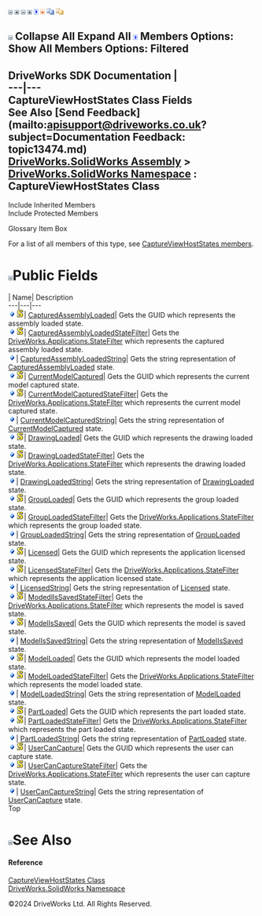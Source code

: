 ![](dotnetimages/collapse.gif) ![](dotnetimages/expand.gif) ![](dotnetimages/collapse.gif) ![](dotnetimages/expand.gif) ![](dotnetimages/drpdown.gif) ![](dotnetimages/drpdown_orange.gif) ![](dotnetimages/copycode.gif) ![](dotnetimages/copycodeHighlight.gif)

![](dotnetimages/collapse.gif) Collapse All Expand All ![](dotnetimages/drpdown.gif) Members Options: Show All  Members Options: Filtered   
---  
DriveWorks SDK Documentation  |   
---|---  
CaptureViewHostStates Class Fields   
See Also [Send Feedback](mailto:apisupport@driveworks.co.uk?subject=Documentation Feedback: topic13474.md)  
[DriveWorks.SolidWorks Assembly](topic13342.md) > [DriveWorks.SolidWorks Namespace](topic13345.md) : CaptureViewHostStates Class  
---  
  
Include Inherited Members    
Include Protected Members    


Glossary Item Box

For a list of all members of this type, see [CaptureViewHostStates members](topic13475.md).

# ![](dotnetimages/collapse.gif)Public Fields

| Name| Description  
---|---|---  
![Public Field](dotnetimages/publicField.gif)![static \(Shared in Visual Basic\)](dotnetimages/static.gif)| [CapturedAssemblyLoaded](topic13480.md)| Gets the GUID which represents the assembly loaded state.   
![Public Field](dotnetimages/publicField.gif)![static \(Shared in Visual Basic\)](dotnetimages/static.gif)| [CapturedAssemblyLoadedStateFilter](topic13481.md)| Gets the [DriveWorks.Applications.StateFilter](topic1077.md) which represents the captured assembly loaded state.   
![Public Field](dotnetimages/publicField.gif)| [CapturedAssemblyLoadedString](topic13482.md)| Gets the string representation of [CapturedAssemblyLoaded](topic13480.md) state.   
![Public Field](dotnetimages/publicField.gif)![static \(Shared in Visual Basic\)](dotnetimages/static.gif)| [CurrentModelCaptured](topic13483.md)| Gets the GUID which represents the current model captured state.   
![Public Field](dotnetimages/publicField.gif)![static \(Shared in Visual Basic\)](dotnetimages/static.gif)| [CurrentModelCapturedStateFilter](topic13484.md)| Gets the [DriveWorks.Applications.StateFilter](topic1077.md) which represents the current model captured state.   
![Public Field](dotnetimages/publicField.gif)| [CurrentModelCapturedString](topic13485.md)| Gets the string representation of [CurrentModelCaptured](topic13483.md) state.   
![Public Field](dotnetimages/publicField.gif)![static \(Shared in Visual Basic\)](dotnetimages/static.gif)| [DrawingLoaded](topic13486.md)| Gets the GUID which represents the drawing loaded state.   
![Public Field](dotnetimages/publicField.gif)![static \(Shared in Visual Basic\)](dotnetimages/static.gif)| [DrawingLoadedStateFilter](topic13487.md)| Gets the [DriveWorks.Applications.StateFilter](topic1077.md) which represents the drawing loaded state.   
![Public Field](dotnetimages/publicField.gif)| [DrawingLoadedString](topic13488.md)| Gets the string representation of [DrawingLoaded](topic13486.md) state.   
![Public Field](dotnetimages/publicField.gif)![static \(Shared in Visual Basic\)](dotnetimages/static.gif)| [GroupLoaded](topic13489.md)| Gets the GUID which represents the group loaded state.   
![Public Field](dotnetimages/publicField.gif)![static \(Shared in Visual Basic\)](dotnetimages/static.gif)| [GroupLoadedStateFilter](topic13490.md)| Gets the [DriveWorks.Applications.StateFilter](topic1077.md) which represents the group loaded state.   
![Public Field](dotnetimages/publicField.gif)| [GroupLoadedString](topic13491.md)| Gets the string representation of [GroupLoaded](topic13489.md) state.   
![Public Field](dotnetimages/publicField.gif)![static \(Shared in Visual Basic\)](dotnetimages/static.gif)| [Licensed](topic13492.md)| Gets the GUID which represents the application licensed state.   
![Public Field](dotnetimages/publicField.gif)![static \(Shared in Visual Basic\)](dotnetimages/static.gif)| [LicensedStateFilter](topic13493.md)| Gets the [DriveWorks.Applications.StateFilter](topic1077.md) which represents the application licensed state.   
![Public Field](dotnetimages/publicField.gif)| [LicensedString](topic13494.md)| Gets the string representation of [Licensed](topic13492.md) state.   
![Public Field](dotnetimages/publicField.gif)![static \(Shared in Visual Basic\)](dotnetimages/static.gif)| [ModedlIsSavedStateFilter](topic13495.md)| Gets the [DriveWorks.Applications.StateFilter](topic1077.md) which represents the model is saved state.   
![Public Field](dotnetimages/publicField.gif)![static \(Shared in Visual Basic\)](dotnetimages/static.gif)| [ModelIsSaved](topic13496.md)| Gets the GUID which represents the model is saved state.   
![Public Field](dotnetimages/publicField.gif)| [ModelIsSavedString](topic13497.md)| Gets the string representation of [ModelIsSaved](topic13496.md) state.   
![Public Field](dotnetimages/publicField.gif)![static \(Shared in Visual Basic\)](dotnetimages/static.gif)| [ModelLoaded](topic13498.md)| Gets the GUID which represents the model loaded state.   
![Public Field](dotnetimages/publicField.gif)![static \(Shared in Visual Basic\)](dotnetimages/static.gif)| [ModelLoadedStateFilter](topic13499.md)| Gets the [DriveWorks.Applications.StateFilter](topic1077.md) which represents the model loaded state.   
![Public Field](dotnetimages/publicField.gif)| [ModelLoadedString](topic13500.md)| Gets the string representation of [ModelLoaded](topic13498.md) state.   
![Public Field](dotnetimages/publicField.gif)![static \(Shared in Visual Basic\)](dotnetimages/static.gif)| [PartLoaded](topic13501.md)| Gets the GUID which represents the part loaded state.   
![Public Field](dotnetimages/publicField.gif)![static \(Shared in Visual Basic\)](dotnetimages/static.gif)| [PartLoadedStateFilter](topic13502.md)| Gets the [DriveWorks.Applications.StateFilter](topic1077.md) which represents the part loaded state.   
![Public Field](dotnetimages/publicField.gif)| [PartLoadedString](topic13503.md)| Gets the string representation of [PartLoaded](topic13501.md) state.   
![Public Field](dotnetimages/publicField.gif)![static \(Shared in Visual Basic\)](dotnetimages/static.gif)| [UserCanCapture](topic13504.md)| Gets the GUID which represents the user can capture state.   
![Public Field](dotnetimages/publicField.gif)![static \(Shared in Visual Basic\)](dotnetimages/static.gif)| [UserCanCaptureStateFilter](topic13505.md)| Gets the [DriveWorks.Applications.StateFilter](topic1077.md) which represents the user can capture state.   
![Public Field](dotnetimages/publicField.gif)| [UserCanCaptureString](topic13506.md)| Gets the string representation of [UserCanCapture](topic13504.md) state.   
Top

# ![](dotnetimages/collapse.gif)See Also

#### Reference

[CaptureViewHostStates Class](topic13474.md)   
[DriveWorks.SolidWorks Namespace](topic13345.md)

©2024 DriveWorks Ltd. All Rights Reserved.
